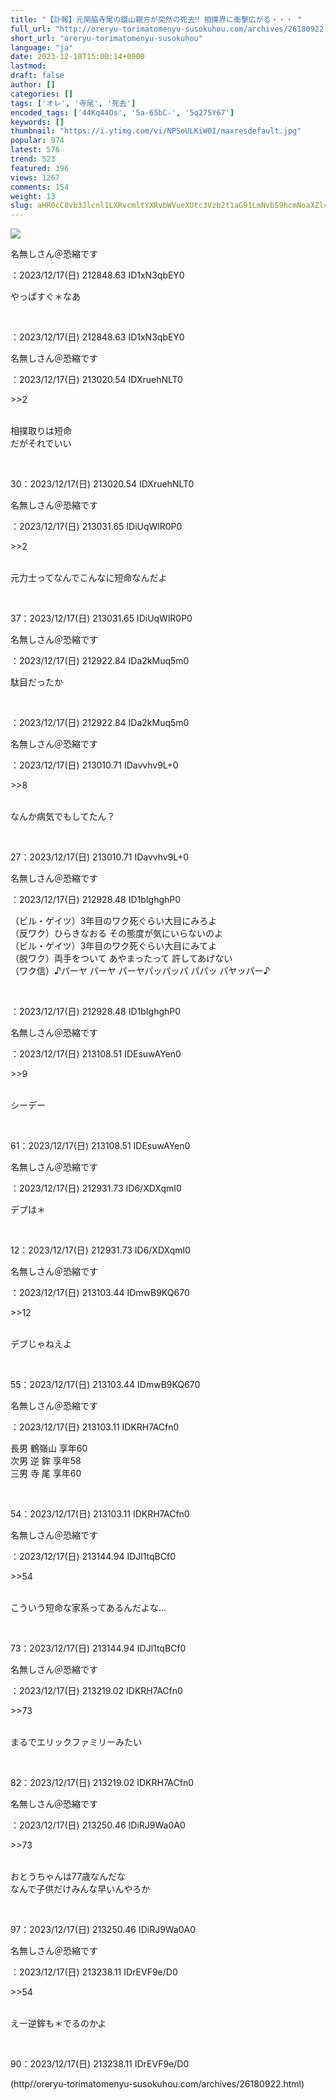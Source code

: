 ```yaml
---
title: "【訃報】元関脇寺尾の錣山親方が突然の死去‼ 相撲界に衝撃広がる・・・ "
full_url: "http://oreryu-torimatomenyu-susokuhou.com/archives/26180922.html"
short_url: "oreryu-torimatomenyu-susokuhou"
language: "ja"
date: 2023-12-18T15:00:14+0900
lastmod: 
draft: false
author: []
categories: []
tags: ['オレ', '寺尾', '死去']
encoded_tags: ['44Kq44Os', '5a-65bC-', '5q275Y67']
keywords: []
thumbnail: "https://i.ytimg.com/vi/NPSoULKiW0I/maxresdefault.jpg"
popular: 974
latest: 576
trend: 523
featured: 396
views: 1267
comments: 154
weight: 13
slug: aHR0cC8vb3Jlcnl1LXRvcmltYXRvbWVueXUtc3Vzb2t1aG91LmNvbS9hcmNoaXZlcy8yNjE4MDkyMi5odG1s
---
```


![](https://i.ytimg.com/vi/NPSoULKiW0I/maxresdefault.jpg)

<div><p id='resuname2'>名無しさん＠恐縮です </p>：2023/12/17(日) 212848.63 ID1xN3qbEY0<p id='surebody2' class='surebody_1xN3qbEY0' name='surebodymain'>やっぱすぐ＊なあ </p><br><p>：2023/12/17(日) 212848.63 ID1xN3qbEY0</p><p id='resuname30'>名無しさん＠恐縮です </p>：2023/12/17(日) 213020.54 IDXruehNLT0<p id='surebody30' class='surebody_XruehNLT0' name='surebodymain'><p>>>2</p> <br> 相撲取りは短命 <br> だがそれでいい </p><br><p>30：2023/12/17(日) 213020.54 IDXruehNLT0</p><p id='resuname37'>名無しさん＠恐縮です </p>：2023/12/17(日) 213031.65 IDiUqWlR0P0<p id='surebody37' class='surebody_iUqWlR0P0' name='surebodymain'><p>>>2</p> <br> 元力士ってなんでこんなに短命なんだよ </p><br><p>37：2023/12/17(日) 213031.65 IDiUqWlR0P0</p><p id='resuname8'>名無しさん＠恐縮です </p>：2023/12/17(日) 212922.84 IDa2kMuq5m0<p id='surebody8' class='surebody_a2kMuq5m0' name='surebodymain'>駄目だったか </p><br><p>：2023/12/17(日) 212922.84 IDa2kMuq5m0</p><p id='resuname27'>名無しさん＠恐縮です </p>：2023/12/17(日) 213010.71 IDavvhv9L+0<p id='surebody27' class='surebody_avvhv9L0' name='surebodymain'><p>>>8</p> <br> なんか病気でもしてたん？ </p><br><p>27：2023/12/17(日) 213010.71 IDavvhv9L+0</p><p id='resuname9'>名無しさん＠恐縮です </p>：2023/12/17(日) 212928.48 ID1bIghghP0<p id='surebody9' class='surebody_1bIghghP0' name='surebodymain'>（ビル・ゲイツ）3年目のワク死ぐらい大目にみろよ <br> （反ワク）ひらきなおる その態度が気にいらないのよ <br> （ビル・ゲイツ）3年目のワク死ぐらい大目にみてよ <br> （脱ワク）両手をついて あやまったって 許してあげない <br> （ワク信）♪パーヤ パーヤ パーヤパッパッパ パパッ パヤッパー♪ </p><br><p>：2023/12/17(日) 212928.48 ID1bIghghP0</p><p id='resuname61'>名無しさん＠恐縮です </p>：2023/12/17(日) 213108.51 IDEsuwAYen0<p id='surebody61' class='surebody_EsuwAYen0' name='surebodymain'><p>>>9</p> <br> シーデー </p><br><p>61：2023/12/17(日) 213108.51 IDEsuwAYen0</p><p id='resuname12'>名無しさん＠恐縮です </p>：2023/12/17(日) 212931.73 ID6/XDXqmI0<p id='surebody12' class='surebody_6XDXqmI0' name='surebodymain'>デブは＊ </p><br><p>12：2023/12/17(日) 212931.73 ID6/XDXqmI0</p><p id='resuname55'>名無しさん＠恐縮です </p>：2023/12/17(日) 213103.44 IDmwB9KQ670<p id='surebody55' class='surebody_mwB9KQ670' name='surebodymain'><p>>>12</p> <br> デブじゃねえよ </p><br><p>55：2023/12/17(日) 213103.44 IDmwB9KQ670</p><p id='resuname54'>名無しさん＠恐縮です </p>：2023/12/17(日) 213103.11 IDKRH7ACfn0<p id='surebody54' class='surebody_KRH7ACfn0' name='surebodymain'>長男 鶴嶺山 享年60 <br> 次男 逆 鉾 享年58 <br> 三男 寺 尾 享年60 </p><br><p>54：2023/12/17(日) 213103.11 IDKRH7ACfn0</p><p id='resuname73'>名無しさん＠恐縮です </p>：2023/12/17(日) 213144.94 IDJl1tqBCf0<p id='surebody73' class='surebody_Jl1tqBCf0' name='surebodymain'><p>>>54</p> <br> こういう短命な家系ってあるんだよな… </p><br><p>73：2023/12/17(日) 213144.94 IDJl1tqBCf0</p><p id='resuname82'>名無しさん＠恐縮です </p>：2023/12/17(日) 213219.02 IDKRH7ACfn0<p id='surebody82' class='surebody_KRH7ACfn0' name='surebodymain'><p>>>73</p> <br> まるでエリックファミリーみたい </p><br><p>82：2023/12/17(日) 213219.02 IDKRH7ACfn0</p><p id='resuname97'>名無しさん＠恐縮です </p>：2023/12/17(日) 213250.46 IDiRJ9Wa0A0<p id='surebody97' class='surebody_iRJ9Wa0A0' name='surebodymain'><p>>>73</p> <br> おとうちゃんは77歳なんだな <br> なんで子供だけみんな早いんやろか </p><br><p>97：2023/12/17(日) 213250.46 IDiRJ9Wa0A0</p><p id='resuname90'>名無しさん＠恐縮です </p>：2023/12/17(日) 213238.11 IDrEVF9e/D0<p id='surebody90' class='surebody_rEVF9eD0' name='surebodymain'><p>>>54</p> <br> えー逆鉾も＊でるのかよ </p><br><p>90：2023/12/17(日) 213238.11 IDrEVF9e/D0</p><p id='preview_dispAffi'></p></div>

(http//oreryu-torimatomenyu-susokuhou.com/archives/26180922.html)
